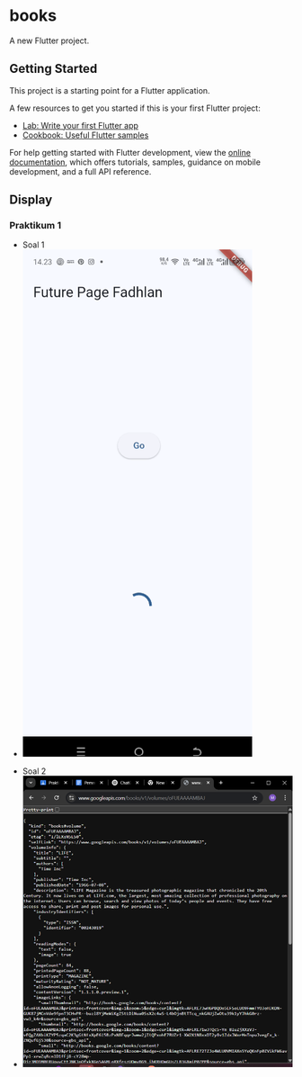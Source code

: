 # books

A new Flutter project.

## Getting Started

This project is a starting point for a Flutter application.

A few resources to get you started if this is your first Flutter project:

- [Lab: Write your first Flutter app](https://docs.flutter.dev/get-started/codelab)
- [Cookbook: Useful Flutter samples](https://docs.flutter.dev/cookbook)

For help getting started with Flutter development, view the
[online documentation](https://docs.flutter.dev/), which offers tutorials,
samples, guidance on mobile development, and a full API reference.

## Display
### Praktikum 1
- Soal 1
- ![Soal1](screen-docs/W5-S1.png)
<!-- - -->
- Soal 2
- ![Soal2](screen-docs/W5-S2.png)